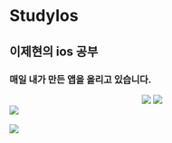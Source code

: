 # StudyIos
## 이제현의 ios 공부
### 매일 내가 만든 앱을 올리고 있습니다.

<div align="center">
	<img src="https://img.shields.io/badge/Swift-007396?style=flat&logo=Swift&logoColor=white" />
   <img src="https://img.shields.io/badge/Git-007396?style=flat&logo=Git&logoColor=white" /> 
</div>
	<img src="https://github-readme-stats.vercel.app/api/top-langs/?username=본인아이디&layout=compact"><br><br>
<img src="https://github-readme-stats.vercel.app/api?username=본인아이디&show_icons=true">
